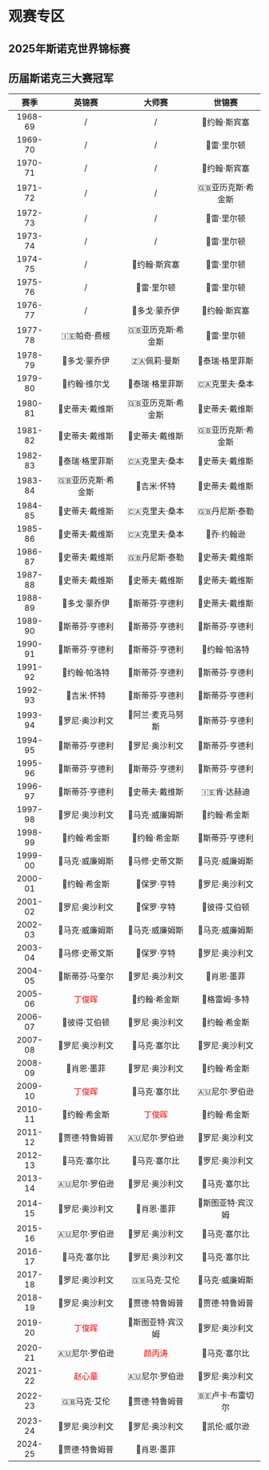 # 观赛专区

## 2025年斯诺克世界锦标赛

## 历届斯诺克三大赛冠军

|   赛季  |     英锦赛      |     大师赛      |     世锦赛     |
| :-----: | :------------: | :------------: | :------------: |
| 1968-69 |      /         |       /        | 🏴󠁧󠁢󠁥󠁮󠁧󠁿约翰·斯宾塞     |
| 1969-70 |      /         |       /        | 🏴󠁧󠁢󠁷󠁬󠁳󠁿雷·里尔顿       |
| 1970-71 |      /         |       /        | 🏴󠁧󠁢󠁥󠁮󠁧󠁿约翰·斯宾塞     |
| 1971-72 |      /         |       /        | 🇬🇧亚历克斯·希金斯 |
| 1972-73 |      /         |       /        | 🏴󠁧󠁢󠁷󠁬󠁳󠁿雷·里尔顿       |
| 1973-74 |      /         |       /        | 🏴󠁧󠁢󠁷󠁬󠁳󠁿雷·里尔顿       |
| 1974-75 |      /         | 🏴󠁧󠁢󠁥󠁮󠁧󠁿约翰·斯宾塞     | 🏴󠁧󠁢󠁷󠁬󠁳󠁿雷·里尔顿       |
| 1975-76 |      /         | 🏴󠁧󠁢󠁷󠁬󠁳󠁿雷·里尔顿       | 🏴󠁧󠁢󠁷󠁬󠁳󠁿雷·里尔顿       |
| 1976-77 |      /         | 🏴󠁧󠁢󠁷󠁬󠁳󠁿多戈·蒙乔伊     | 🏴󠁧󠁢󠁥󠁮󠁧󠁿约翰·斯宾塞     |
| 1977-78 | 🇮🇪帕奇·费根       | 🇬🇧亚历克斯·希金斯 | 🏴󠁧󠁢󠁷󠁬󠁳󠁿雷·里尔顿       |
| 1978-79 | 🏴󠁧󠁢󠁷󠁬󠁳󠁿多戈·蒙乔伊     | 🇿🇦佩莉·曼斯       | 🏴󠁧󠁢󠁷󠁬󠁳󠁿泰瑞·格里菲斯   |
| 1979-80 | 🏴󠁧󠁢󠁥󠁮󠁧󠁿约翰·维尔戈     | 🏴󠁧󠁢󠁷󠁬󠁳󠁿泰瑞·格里菲斯   | 🇨🇦克里夫·桑本     |
| 1980-81 | 🏴󠁧󠁢󠁥󠁮󠁧󠁿史蒂夫·戴维斯   | 🇬🇧亚历克斯·希金斯 | 🏴󠁧󠁢󠁥󠁮󠁧󠁿史蒂夫·戴维斯   |
| 1981-82 | 🏴󠁧󠁢󠁥󠁮󠁧󠁿史蒂夫·戴维斯   | 🏴󠁧󠁢󠁥󠁮󠁧󠁿史蒂夫·戴维斯   | 🇬🇧亚历克斯·希金斯 |
| 1982-83 | 🏴󠁧󠁢󠁷󠁬󠁳󠁿泰瑞·格里菲斯   | 🇨🇦克里夫·桑本     | 🏴󠁧󠁢󠁥󠁮󠁧󠁿史蒂夫·戴维斯   |
| 1983-84 | 🇬🇧亚历克斯·希金斯 | 🏴󠁧󠁢󠁥󠁮󠁧󠁿吉米·怀特       | 🏴󠁧󠁢󠁥󠁮󠁧󠁿史蒂夫·戴维斯   |
| 1984-85 | 🏴󠁧󠁢󠁥󠁮󠁧󠁿史蒂夫·戴维斯   | 🇨🇦克里夫·桑本     | 🇬🇧丹尼斯·泰勒     |
| 1985-86 | 🏴󠁧󠁢󠁥󠁮󠁧󠁿史蒂夫·戴维斯   | 🇨🇦克里夫·桑本     | 🏴󠁧󠁢󠁥󠁮󠁧󠁿乔·约翰逊       |
| 1986-87 | 🏴󠁧󠁢󠁥󠁮󠁧󠁿史蒂夫·戴维斯   | 🇬🇧丹尼斯·泰勒     | 🏴󠁧󠁢󠁥󠁮󠁧󠁿史蒂夫·戴维斯   |
| 1987-88 | 🏴󠁧󠁢󠁥󠁮󠁧󠁿史蒂夫·戴维斯   | 🏴󠁧󠁢󠁥󠁮󠁧󠁿史蒂夫·戴维斯   | 🏴󠁧󠁢󠁥󠁮󠁧󠁿史蒂夫·戴维斯   |
| 1988-89 | 🏴󠁧󠁢󠁷󠁬󠁳󠁿多戈·蒙乔伊     | 🏴󠁧󠁢󠁳󠁣󠁴󠁿斯蒂芬·亨德利   | 🏴󠁧󠁢󠁥󠁮󠁧󠁿史蒂夫·戴维斯   |
| 1989-90 | 🏴󠁧󠁢󠁳󠁣󠁴󠁿斯蒂芬·亨德利   | 🏴󠁧󠁢󠁳󠁣󠁴󠁿斯蒂芬·亨德利   | 🏴󠁧󠁢󠁳󠁣󠁴󠁿斯蒂芬·亨德利   |
| 1990-91 | 🏴󠁧󠁢󠁳󠁣󠁴󠁿斯蒂芬·亨德利   | 🏴󠁧󠁢󠁳󠁣󠁴󠁿斯蒂芬·亨德利   | 🏴󠁧󠁢󠁥󠁮󠁧󠁿约翰·帕洛特     |
| 1991-92 | 🏴󠁧󠁢󠁥󠁮󠁧󠁿约翰·帕洛特     | 🏴󠁧󠁢󠁳󠁣󠁴󠁿斯蒂芬·亨德利   | 🏴󠁧󠁢󠁳󠁣󠁴󠁿斯蒂芬·亨德利   |
| 1992-93 | 🏴󠁧󠁢󠁥󠁮󠁧󠁿吉米·怀特       | 🏴󠁧󠁢󠁳󠁣󠁴󠁿斯蒂芬·亨德利   | 🏴󠁧󠁢󠁳󠁣󠁴󠁿斯蒂芬·亨德利   |
| 1993-94 | 🏴󠁧󠁢󠁥󠁮󠁧󠁿罗尼·奥沙利文   | 🏴󠁧󠁢󠁳󠁣󠁴󠁿阿兰·麦克马努斯 | 🏴󠁧󠁢󠁳󠁣󠁴󠁿斯蒂芬·亨德利   |
| 1994-95 | 🏴󠁧󠁢󠁳󠁣󠁴󠁿斯蒂芬·亨德利   | 🏴󠁧󠁢󠁥󠁮󠁧󠁿罗尼·奥沙利文   | 🏴󠁧󠁢󠁳󠁣󠁴󠁿斯蒂芬·亨德利   |
| 1995-96 | 🏴󠁧󠁢󠁳󠁣󠁴󠁿斯蒂芬·亨德利   | 🏴󠁧󠁢󠁳󠁣󠁴󠁿斯蒂芬·亨德利   | 🏴󠁧󠁢󠁳󠁣󠁴󠁿斯蒂芬·亨德利   |
| 1996-97 | 🏴󠁧󠁢󠁳󠁣󠁴󠁿斯蒂芬·亨德利   | 🏴󠁧󠁢󠁥󠁮󠁧󠁿史蒂夫·戴维斯   | 🇮🇪肯·达赫迪       |
| 1997-98 | 🏴󠁧󠁢󠁥󠁮󠁧󠁿罗尼·奥沙利文   | 🏴󠁧󠁢󠁷󠁬󠁳󠁿马克·威廉姆斯   | 🏴󠁧󠁢󠁳󠁣󠁴󠁿约翰·希金斯     |
| 1998-99 | 🏴󠁧󠁢󠁳󠁣󠁴󠁿约翰·希金斯     | 🏴󠁧󠁢󠁳󠁣󠁴󠁿约翰·希金斯     | 🏴󠁧󠁢󠁳󠁣󠁴󠁿斯蒂芬·亨德利   |
| 1999-00 | 🏴󠁧󠁢󠁷󠁬󠁳󠁿马克·威廉姆斯   | 🏴󠁧󠁢󠁷󠁬󠁳󠁿马修·史蒂文斯   | 🏴󠁧󠁢󠁷󠁬󠁳󠁿马克·威廉姆斯   |
| 2000-01 | 🏴󠁧󠁢󠁳󠁣󠁴󠁿约翰·希金斯     | 🏴󠁧󠁢󠁥󠁮󠁧󠁿保罗·亨特       | 🏴󠁧󠁢󠁥󠁮󠁧󠁿罗尼·奥沙利文   |
| 2001-02 | 🏴󠁧󠁢󠁥󠁮󠁧󠁿罗尼·奥沙利文   | 🏴󠁧󠁢󠁥󠁮󠁧󠁿保罗·亨特       | 🏴󠁧󠁢󠁥󠁮󠁧󠁿彼得·艾伯顿     |
| 2002-03 | 🏴󠁧󠁢󠁷󠁬󠁳󠁿马克·威廉姆斯   | 🏴󠁧󠁢󠁷󠁬󠁳󠁿马克·威廉姆斯   | 🏴󠁧󠁢󠁷󠁬󠁳󠁿马克·威廉姆斯   |
| 2003-04 | 🏴󠁧󠁢󠁷󠁬󠁳󠁿马修·史蒂文斯   | 🏴󠁧󠁢󠁥󠁮󠁧󠁿保罗·亨特       | 🏴󠁧󠁢󠁥󠁮󠁧󠁿罗尼·奥沙利文   |
| 2004-05 | 🏴󠁧󠁢󠁳󠁣󠁴󠁿斯蒂芬·马奎尔   | 🏴󠁧󠁢󠁥󠁮󠁧󠁿罗尼·奥沙利文   | 🏴󠁧󠁢󠁥󠁮󠁧󠁿肖恩·墨菲       |
| 2005-06 | <font color=red>丁俊晖</font>          | 🏴󠁧󠁢󠁳󠁣󠁴󠁿约翰·希金斯     | 🏴󠁧󠁢󠁳󠁣󠁴󠁿格雷姆·多特     |
| 2006-07 | 🏴󠁧󠁢󠁥󠁮󠁧󠁿彼得·艾伯顿     | 🏴󠁧󠁢󠁥󠁮󠁧󠁿罗尼·奥沙利文   | 🏴󠁧󠁢󠁳󠁣󠁴󠁿约翰·希金斯     |
| 2007-08 | 🏴󠁧󠁢󠁥󠁮󠁧󠁿罗尼·奥沙利文   | 🏴󠁧󠁢󠁥󠁮󠁧󠁿马克·塞尔比     | 🏴󠁧󠁢󠁥󠁮󠁧󠁿罗尼·奥沙利文   |
| 2008-09 | 🏴󠁧󠁢󠁥󠁮󠁧󠁿肖恩·墨菲       | 🏴󠁧󠁢󠁥󠁮󠁧󠁿罗尼·奥沙利文   | 🏴󠁧󠁢󠁳󠁣󠁴󠁿约翰·希金斯     |
| 2009-10 | <font color=red>丁俊晖</font>          | 🏴󠁧󠁢󠁥󠁮󠁧󠁿马克·塞尔比     | 🇦🇺尼尔·罗伯逊     |
| 2010-11 | 🏴󠁧󠁢󠁳󠁣󠁴󠁿约翰·希金斯     | <font color=red>丁俊晖</font>          | 🏴󠁧󠁢󠁳󠁣󠁴󠁿约翰·希金斯     |
| 2011-12 | 🏴󠁧󠁢󠁥󠁮󠁧󠁿贾德·特鲁姆普   | 🇦🇺尼尔·罗伯逊     | 🏴󠁧󠁢󠁥󠁮󠁧󠁿罗尼·奥沙利文   |
| 2012-13 | 🏴󠁧󠁢󠁥󠁮󠁧󠁿马克·塞尔比     | 🏴󠁧󠁢󠁥󠁮󠁧󠁿马克·塞尔比     | 🏴󠁧󠁢󠁥󠁮󠁧󠁿罗尼·奥沙利文   |
| 2013-14 | 🇦🇺尼尔·罗伯逊     | 🏴󠁧󠁢󠁥󠁮󠁧󠁿罗尼·奥沙利文   | 🏴󠁧󠁢󠁥󠁮󠁧󠁿马克·塞尔比     |
| 2014-15 | 🏴󠁧󠁢󠁥󠁮󠁧󠁿罗尼·奥沙利文   | 🏴󠁧󠁢󠁥󠁮󠁧󠁿肖恩·墨菲       | 🏴󠁧󠁢󠁥󠁮󠁧󠁿斯图亚特·宾汉姆 |
| 2015-16 | 🇦🇺尼尔·罗伯逊     | 🏴󠁧󠁢󠁥󠁮󠁧󠁿罗尼·奥沙利文   | 🏴󠁧󠁢󠁥󠁮󠁧󠁿马克·塞尔比     |
| 2016-17 | 🏴󠁧󠁢󠁥󠁮󠁧󠁿马克·塞尔比     | 🏴󠁧󠁢󠁥󠁮󠁧󠁿罗尼·奥沙利文   | 🏴󠁧󠁢󠁥󠁮󠁧󠁿马克·塞尔比     |
| 2017-18 | 🏴󠁧󠁢󠁥󠁮󠁧󠁿罗尼·奥沙利文   | 🇬🇧马克·艾伦       | 🏴󠁧󠁢󠁷󠁬󠁳󠁿马克·威廉姆斯   |
| 2018-19 | 🏴󠁧󠁢󠁥󠁮󠁧󠁿罗尼·奥沙利文   | 🏴󠁧󠁢󠁥󠁮󠁧󠁿贾德·特鲁姆普   | 🏴󠁧󠁢󠁥󠁮󠁧󠁿贾德·特鲁姆普    |
| 2019-20 | <font color=red>丁俊晖</font>          | 🏴󠁧󠁢󠁥󠁮󠁧󠁿斯图亚特·宾汉姆 | 🏴󠁧󠁢󠁥󠁮󠁧󠁿罗尼·奥沙利文   |
| 2020-21 | 🇦🇺尼尔·罗伯逊     | <font color=red>颜丙涛</font>          | 🏴󠁧󠁢󠁥󠁮󠁧󠁿马克·塞尔比     |
| 2021-22 | <font color=red>赵心童</font>          | 🇦🇺尼尔·罗伯逊     | 🏴󠁧󠁢󠁥󠁮󠁧󠁿罗尼·奥沙利文   |
| 2022-23 | 🇬🇧马克·艾伦       | 🏴󠁧󠁢󠁥󠁮󠁧󠁿贾德·特鲁姆普   | 🇧🇪卢卡·布雷切尔    |
| 2023-24 | 🏴󠁧󠁢󠁥󠁮󠁧󠁿罗尼·奥沙利文   | 🏴󠁧󠁢󠁥󠁮󠁧󠁿罗尼·奥沙利文    | 🏴󠁧󠁢󠁥󠁮󠁧󠁿凯伦·威尔逊     |
| 2024-25 | 🏴󠁧󠁢󠁥󠁮󠁧󠁿贾德·特鲁姆普   | 🏴󠁧󠁢󠁥󠁮󠁧󠁿肖恩·墨菲       |                 |
